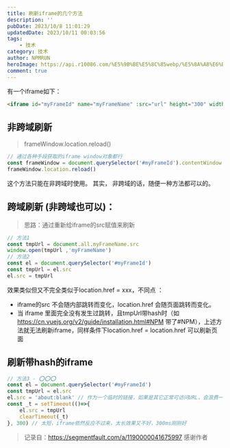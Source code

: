 ```yaml
---
title: 刷新iframe的几个方法
description: ''
pubDate: 2023/10/8 11:01:29
updatedDate: 2023/10/11 00:03:56
tags:
    - 技术
category: 技术
author: NPMRUN
heroImage: https://api.r10086.com/%E5%9B%BE%E5%8C%85webp/%E5%8A%A8%E6%BC%AB%E7%BB%BC%E5%90%882/69586601_p01.webp
comment: true
---
```


有一个iframe如下：
```html
<iframe id="myFrameId" name="myFrameName" :src="url" height="300" width="500"></iframe>
```

## 非跨域刷新

> frameWindow.location.reload()

```js
// 通过各种手段获取的iframe window对象都行
const frameWindow = document.querySelector('#myFrameId').contentWindow 
frameWindow.location.reload()
```

这个方法只能在非跨域时使用。
其实， 非跨域的话，随便一种方法都可以的。

## 跨域刷新 (非跨域也可以)：

> 思路：通过重新给iframe的src赋值来刷新

```js
// 方法1
const tmpUrl = document.all.myFrameName.src
window.open(tmpUrl ,'myFrameName')
// 方法2
const el = document.querySelector('#myFrameId')
const tmpUrl = el.src
el.src = tmpUrl 
```
效果类似但又不完全类似于location.href = xxx，不同点 ：

- iframe的src 不会随内部跳转而变化，location.href 会随页面跳转而变化。
- 当 iframe 里面完全没有发生过跳转，且tmpUrl带hash时（如 https://cn.vuejs.org/v2/guide/installation.html#NPM 带了#NPM），上述方法就无法刷新iframe，同样条件下location.href = location.href 可以刷新页面

## 刷新带hash的iframe

```js
// 方法3 - ⭕⭕⭕
const el = document.querySelector('#myFrameId')
const tmpUrl = el.src
el.src = 'about:blank' // 作为一个临时的链接，如果是其它正常可访问URL，会浪费一些不必要流量
const _t = setTimeout(()=>{
    el.src = tmpUrl
    clearTimeout(_t)
}, 300) // 太短，iframe依然反应不过来，太长效果又不好，300ms刚刚好
```

> 记录自：https://segmentfault.com/a/1190000041675997
> 感谢作者